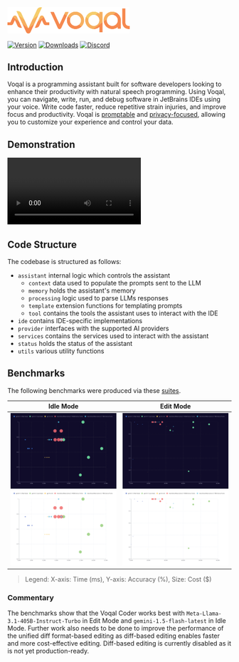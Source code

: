 <img src='.github/media/logo-horizontal-text.svg' width='275'>

[![Version](https://img.shields.io/jetbrains/plugin/v/23086-voqal-coder.svg)](https://plugins.jetbrains.com/plugin/23086-voqal-coder)
[![Downloads](https://img.shields.io/jetbrains/plugin/d/23086-voqal-coder.svg)](https://plugins.jetbrains.com/plugin/23086-voqal-coder)
[![Discord](https://img.shields.io/discord/1171831108313301034)](https://discord.gg/KgTkR5Rffz)

## Introduction

<!-- Plugin description -->

Voqal is a programming assistant built for software developers looking to enhance their productivity with natural speech
programming. Using Voqal, you can navigate, write, run, and debug software in JetBrains IDEs using your voice. Write
code faster, reduce repetitive strain injuries, and improve focus and productivity. Voqal
is [promptable](https://docs.voqal.dev/directing/overview) and [privacy-focused](https://docs.voqal.dev/privacy),
allowing you to customize your experience and control your data.

<!-- Plugin description end -->

## Demonstration

<video src="https://github.com/user-attachments/assets/f9d93199-adc6-4081-8b33-daf9c7dc173b"></video>

## Code Structure

The codebase is structured as follows:

- `assistant` internal logic which controls the assistant
    - `context` data used to populate the prompts sent to the LLM
    - `memory` holds the assistant's memory
    - `processing` logic used to parse LLMs responses
    - `template` extension functions for templating prompts
    - `tool` contains the tools the assistant uses to interact with the IDE
- `ide` contains IDE-specific implementations
- `provider` interfaces with the supported AI providers
- `services` contains the services used to interact with the assistant
- `status` holds the status of the assistant
- `utils` various utility functions

## Benchmarks

The following benchmarks were produced via these [suites](./src/test/kotlin/benchmark/suites).

|                                                       Idle Mode                                                       |                                                       Edit Mode                                                       |
|:---------------------------------------------------------------------------------------------------------------------:|:---------------------------------------------------------------------------------------------------------------------:|
| ![](.github/media/benchmark/idle_dark.svg#gh-dark-mode-only) ![](.github/media/benchmark/idle.svg#gh-light-mode-only) | ![](.github/media/benchmark/edit_dark.svg#gh-dark-mode-only) ![](.github/media/benchmark/edit.svg#gh-light-mode-only) |

> Legend: X-axis: Time (ms), Y-axis: Accuracy (%), Size: Cost ($)

### Commentary

The benchmarks show that the Voqal Coder works best with `Meta-Llama-3.1-405B-Instruct-Turbo` in Edit Mode
and `gemini-1.5-flash-latest` in Idle Mode. Further work also needs to be done to improve the performance
of the unified diff format-based editing as diff-based editing enables faster and more cost-effective editing.
Diff-based editing is currently disabled as it is not yet production-ready.
